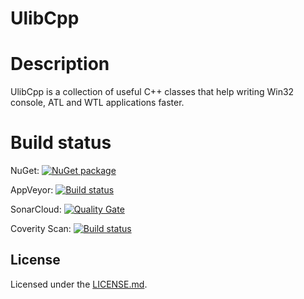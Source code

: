 # UlibCpp

# Description

UlibCpp is a collection of useful C++ classes that help writing Win32 console, ATL and WTL applications faster.

# Build status

NuGet: [![NuGet package](https://img.shields.io/nuget/v/Vividos.UlibCpp.Static.svg)](https://www.nuget.org/packages/Vividos.UlibCpp.Static/)

AppVeyor: [![Build status](https://ci.appveyor.com/api/projects/status/barfr2cil647t8du?svg=true)](https://ci.appveyor.com/project/vividos/ulibcpp)

SonarCloud: [![Quality Gate](https://sonarcloud.io/api/badges/gate?key=UlibCpp)](https://sonarcloud.io/dashboard?id=UlibCpp)

Coverity Scan: [![Build status](https://scan.coverity.com/projects/13639/badge.svg)](https://scan.coverity.com/projects/vividos-ulibcpp)

## License

Licensed under the [LICENSE.md](LICENSE.md "BSD 2-clause license").
